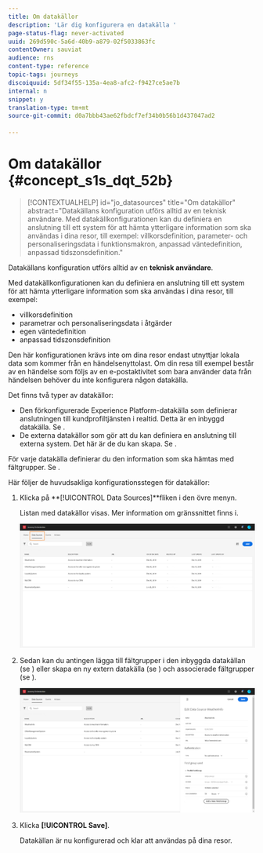 ```yaml
---
title: Om datakällor
description: 'Lär dig konfigurera en datakälla '
page-status-flag: never-activated
uuid: 269d590c-5a6d-40b9-a879-02f5033863fc
contentOwner: sauviat
audience: rns
content-type: reference
topic-tags: journeys
discoiquuid: 5df34f55-135a-4ea8-afc2-f9427ce5ae7b
internal: n
snippet: y
translation-type: tm+mt
source-git-commit: d0a7bbb43ae62fbdcf7ef34b0b56b1d437047ad2

---
```



# Om datakällor {#concept_s1s_dqt_52b}

>[!CONTEXTUALHELP]
>id=&quot;jo_datasources&quot;
>title=&quot;Om datakällor&quot;
>abstract=&quot;Datakällans konfiguration utförs alltid av en teknisk användare. Med datakällkonfigurationen kan du definiera en anslutning till ett system för att hämta ytterligare information som ska användas i dina resor, till exempel: villkorsdefinition, parameter- och personaliseringsdata i funktionsmakron, anpassad väntedefinition, anpassad tidszonsdefinition.&quot;

Datakällans konfiguration utförs alltid av en **teknisk användare**.

Med datakällkonfigurationen kan du definiera en anslutning till ett system för att hämta ytterligare information som ska användas i dina resor, till exempel:

* villkorsdefinition
* parametrar och personaliseringsdata i åtgärder
* egen väntedefinition
* anpassad tidszonsdefinition

Den här konfigurationen krävs inte om dina resor endast utnyttjar lokala data som kommer från en händelsenyttolast. Om din resa till exempel består av en händelse som följs av en e-postaktivitet som bara använder data från händelsen behöver du inte konfigurera någon datakälla.

Det finns två typer av datakällor:

* Den förkonfigurerade Experience Platform-datakälla som definierar anslutningen till kundprofiltjänsten i realtid. Detta är en inbyggd datakälla. Se [](../datasource/adobe-experience-platform-data-source.md).
* De externa datakällor som gör att du kan definiera en anslutning till externa system. Det här är de du kan skapa. Se [](../datasource/external-data-sources.md).

För varje datakälla definierar du den information som ska hämtas med fältgrupper. Se [](../datasource/field-groups.md).

Här följer de huvudsakliga konfigurationsstegen för datakällor:

1. Klicka på **[!UICONTROL Data Sources]**fliken i den övre menyn.

   Listan med datakällor visas. Mer information om gränssnittet finns [](../about/user-interface.md) i.

   ![](../assets/journey18.png)

1. Sedan kan du antingen lägga till fältgrupper i den inbyggda datakällan (se [](../datasource/adobe-experience-platform-data-source.md)) eller skapa en ny extern datakälla (se [](../datasource/external-data-sources.md)) och associerade fältgrupper (se [](../datasource/field-groups.md)).

   ![](../assets/journey23.png)

1. Klicka **[!UICONTROL Save]**.

   Datakällan är nu konfigurerad och klar att användas på dina resor.
